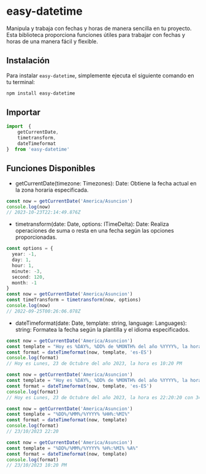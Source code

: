 # easy-datetime

Manipula y trabaja con fechas y horas de manera sencilla en tu proyecto. Esta biblioteca proporciona funciones útiles para trabajar con fechas y horas de una manera fácil y flexible.

## Instalación

Para instalar `easy-datetime`, simplemente ejecuta el siguiente comando en tu terminal:

```bash
npm install easy-datetime
```
## Importar

```typescript
import  { 
    getCurrentDate, 
    timetransform, 
    dateTimeformat 
}  from 'easy-datetime'
```

## Funciones Disponibles

- getCurrentDate(timezone: Timezones): Date: Obtiene la fecha actual en la zona horaria especificada.

```typescript
const now = getCurrentDate('America/Asuncion')
console.log(now)
// 2023-10-23T22:14:49.876Z
```

- timetransform(date: Date, options: ITimeDelta): Date: Realiza operaciones de suma o resta en una fecha según las opciones proporcionadas.

```typescript
const options = {
  year: -1,
  day: 1,
  hour: 1,
  minute: -3,
  second: 120,
  month: -1
}
const now = getCurrentDate('America/Asuncion')
const timeTransform = timetransform(now, options)
console.log(now)
// 2022-09-25T00:26:06.078Z
```

- dateTimeformat(date: Date, template: string, language: Languages): string: Formatea la fecha según la plantilla y el idioma especificados.

```typescript
const now = getCurrentDate('America/Asuncion')
const template = "Hoy es %DAY%, %DD% de %MONTH% del año %YYYY%, la hora es %H%:%MI% %A%"
const format = dateTimeformat(now, template, 'es-ES')
console.log(format)
// Hoy es Lunes, 23 de Octubre del año 2023, la hora es 10:20 PM
```
```typescript
const now = getCurrentDate('America/Asuncion')
const template = "Hoy es %DAY%, %DD% de %MONTH% del año %YYYY%, la hora es %HH%:%MI%:%SS% con %MS% milisegundos"
const format = dateTimeformat(now, template, 'es-ES')
console.log(format)
// Hoy es Lunes, 23 de Octubre del año 2023, la hora es 22:20:20 con 345 milisegundos
```
```typescript
const now = getCurrentDate('America/Asuncion')
const template = "%DD%/%MM%/%YYYY% %HH%:%MI%"
const format = dateTimeformat(now, template)
console.log(format)
// 23/10/2023 22:20
```
```typescript
const now = getCurrentDate('America/Asuncion')
const template = "%DD%/%MM%/%YYYY% %H%:%MI% %A%"
const format = dateTimeformat(now, template)
console.log(format)
// 23/10/2023 10:20 PM
```
